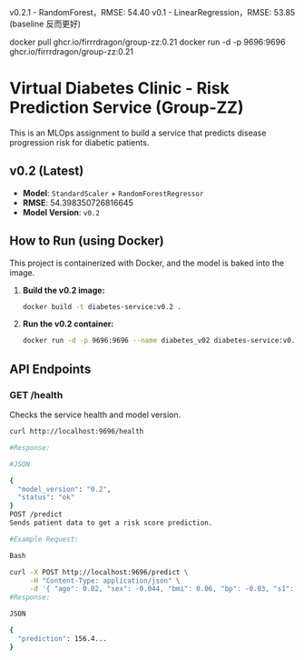 v0.2.1 - RandomForest，RMSE: 54.40
v0.1 - LinearRegression，RMSE: 53.85 (baseline 反而更好)


docker pull ghcr.io/firrrdragon/group-zz:0.21
docker run -d -p 9696:9696 ghcr.io/firrrdragon/group-zz:0.21

# Virtual Diabetes Clinic - Risk Prediction Service (Group-ZZ)

This is an MLOps assignment to build a service that predicts disease progression risk for diabetic patients.

## v0.2 (Latest)
- **Model**: `StandardScaler` + `RandomForestRegressor`
- **RMSE**: 54.398350726816645
- **Model Version**: `v0.2`

## How to Run (using Docker)

This project is containerized with Docker, and the model is baked into the image.

1.  **Build the v0.2 image:**
    ```bash
    docker build -t diabetes-service:v0.2 .
    ```

2.  **Run the v0.2 container:**
    ```bash
    docker run -d -p 9696:9696 --name diabetes_v02 diabetes-service:v0.2
    ```

## API Endpoints

### GET /health
Checks the service health and model version.

```bash
curl http://localhost:9696/health

#Response:

#JSON

{
  "model_version": "0.2",
  "status": "ok"
}
POST /predict
Sends patient data to get a risk score prediction.

#Example Request:

Bash

curl -X POST http://localhost:9696/predict \
     -H "Content-Type: application/json" \
     -d '{ "age": 0.02, "sex": -0.044, "bmi": 0.06, "bp": -0.03, "s1": -0.02, "s2": 0.03, "s3": -0.02, "s4": 0.02, "s5": 0.02, "s6": -0.001 }'
#Response:

JSON

{
  "prediction": 156.4... 
}
